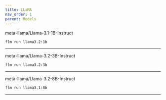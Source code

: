 ```yaml
---
title: LLaMA
nav_order: 1
parent: Models
---
```


meta-llama/Llama-3.1-1B-Instruct

```
flm run llama3.2:1b
```

---

meta-llama/Llama-3.2-3B-Instruct

```
flm run llama3.2:3b
```

---

meta-llama/Llama-3.2-8B-Instruct

```
flm run llama3.1:8b
```

---
